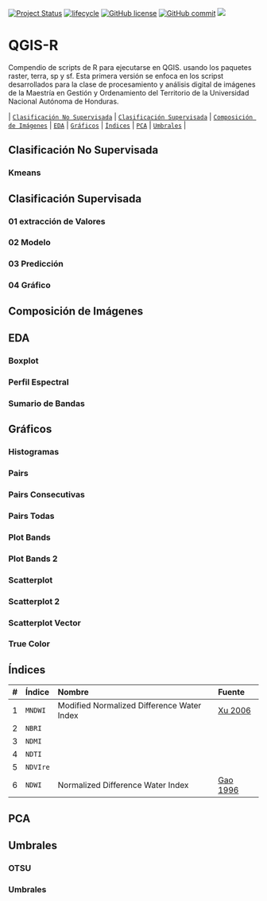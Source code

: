 <!-- badges: start -->
[![Project Status](https://www.repostatus.org/badges/latest/active.svg)](https://www.repostatus.org/#active)
[![lifecycle](https://img.shields.io/badge/lifecycle-stable-brightgreen.svg)](https://www.tidyverse.org/lifecycle/#stable)
[![GitHub license](https://img.shields.io/github/license/Naereen/StrapDown.js.svg)](https://github.com/Naereen/StrapDown.js/blob/master/LICENSE)
[![GitHub commit](https://img.shields.io/github/last-commit/pcm-dpc/COVID-19)](https://github.com/klauswiese/QGIS-R/commits)
![](https://visitor-badge.laobi.icu/badge?page_id=klauswiese.klauswiese/QGIS-R) 
<!-- badges: end -->


# QGIS-R
Compendio de scripts de R para ejecutarse en QGIS. usando los paquetes raster, terra, sp y sf. Esta primera versión se enfoca en los scripst desarrollados para la clase de procesamiento y análisis digital de imágenes de la Maestría en Gestión y Ordenamiento del Territorio de la Universidad Nacional Autónoma de Honduras.

\| [`Clasificación No Supervisada`](#clasificación-no-supervisada) \| [`Clasificación Supervisada`](#clasificación-supervisada) \| [`Composición de Imágenes`](#composición-de-imágenes) \| [`EDA`](#eda) \| [`Gráficos`](#gráficos) \| [`Índices`](#índices) \| [`PCA`](#pca) \| [`Umbrales`](#umbrales) \| 

## Clasificación No Supervisada

### Kmeans

## Clasificación Supervisada

### 01 extracción de Valores

### 02 Modelo

### 03 Predicción

### 04 Gráfico

## Composición de Imágenes

## EDA

### Boxplot

### Perfil Espectral

### Sumario de Bandas

## Gráficos

### Histogramas

### Pairs

### Pairs Consecutivas

### Pairs Todas

### Plot Bands

### Plot Bands 2

### Scatterplot

### Scatterplot 2

### Scatterplot Vector

### True Color

## Índices

| # | Índice | Nombre |Fuente |
| :---: | :--- | :--- | :--- | 
| 1 | `MNDWI` | Modified Normalized Difference Water Index | [Xu 2006](https://www.tandfonline.com/doi/abs/10.1080/01431160600589179) |
| 2 | `NBRI` | | | 
| 3 | `NDMI` | | |
| 4 | `NDTI` | | |
| 5 | `NDVIre` | | |
| 6 | `NDWI` | Normalized Difference Water Index | [Gao 1996](https://cpb-us-w2.wpmucdn.com/sites.udel.edu/dist/d/1835/files/2014/06/NDWI-A-Normalized-Difference-Water-Index-for-Remote-Sensing-of-Vegetation-Liquid-Water-From-Space-1ko95nn.pdf) |


## PCA

## Umbrales

### OTSU

### Umbrales


